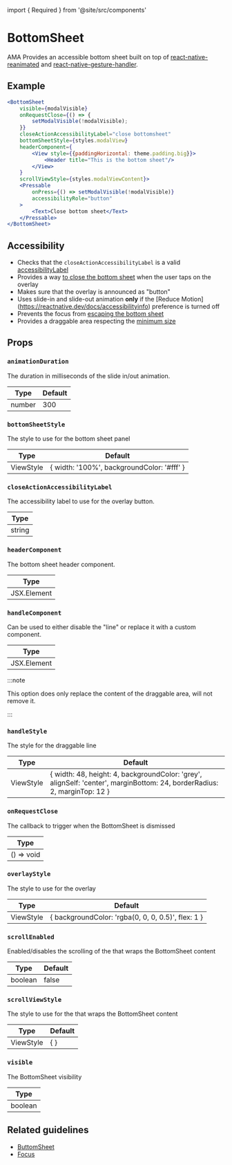 import { Required } from '@site/src/components'

# BottomSheet

AMA Provides an accessible bottom sheet built on top
of [react-native-reanimated](https://github.com/software-mansion/react-native-reanimated)
and [react-native-gesture-handler](https://github.com/software-mansion/react-native-gesture-handler).

## Example

```jsx
<BottomSheet
    visible={modalVisible}
    onRequestClose={() => {
        setModalVisible(!modalVisible);
    }}
    closeActionAccessibilityLabel="close bottomsheet"
    bottomSheetStyle={styles.modalView}
    headerComponent={
        <View style={{paddingHorizontal: theme.padding.big}}>
            <Header title="This is the bottom sheet"/>
        </View>
    }
    scrollViewStyle={styles.modalViewContent}>
    <Pressable
        onPress={() => setModalVisible(!modalVisible)}
        accessibilityRole="button"
    >
        <Text>Close bottom sheet</Text>
    </Pressable>
</BottomSheet>
```

## Accessibility 

- Checks that the `closeActionAccessibilityLabel` is a valid [accessibilityLabel](./guidelines/accessibility-label)
- Provides a way [to close the bottom sheet](../guidelines/bottomsheet#2-can-be-dismissed) when the user taps on the overlay
- Makes sure that the overlay is announced as "button"
- Uses slide-in and slide-out animation **only** if the [Reduce Motion] (https://reactnative.dev/docs/accessibilityinfo) preference is turned off
- Prevents the focus from [escaping the bottom sheet](../guidelines/bottomsheet#3-the-focus-stays-inside-it)
- Provides a draggable area respecting the [minimum size](../guidelines/minimum-size)

## Props

### `animationDuration`

The duration in milliseconds of the slide in/out animation.

| Type   | Default |
|--------|---------|
| number | 300     |

### `bottomSheetStyle`

The style to use for the bottom sheet panel 

| Type      | Default                                    |
|-----------|--------------------------------------------|
| ViewStyle | { width: '100%', backgroundColor: '#fff' } |

### <Required /> `closeActionAccessibilityLabel`

The accessibility label to use for the overlay button.

| Type   |
|--------|
| string |

### `headerComponent`

The bottom sheet header component.

| Type        |
|-------------|
| JSX.Element |

### `handleComponent`

Can be used to either disable the "line" or replace it with a custom component.

| Type        |
|-------------|
| JSX.Element |

:::note

This option does only replace the content of the draggable area, will not remove it.

:::

### `handleStyle`

The style for the draggable line

| Type      | Default                                                                                                                  |
|-----------|--------------------------------------------------------------------------------------------------------------------------|
| ViewStyle | { width: 48, height: 4, backgroundColor: 'grey', alignSelf: 'center', marginBottom: 24, borderRadius: 2, marginTop: 12 } |

### <Required /> `onRequestClose`

The callback to trigger when the BottomSheet is dismissed

| Type       |
|------------|
| () => void |

### `overlayStyle`

The style to use for the overlay

| Type      | Default                                            |
|-----------|----------------------------------------------------|
| ViewStyle | { backgroundColor: 'rgba(0, 0, 0, 0.5)', flex: 1 } |


### `scrollEnabled`

Enabled/disables the scrolling of the [<ScrollView />](https://reactnative.dev/docs/scrollview) that wraps the BottomSheet content

| Type    | Default |
|---------|---------|
| boolean | false   |

### `scrollViewStyle`

The style to use for the [<ScrollView />](https://reactnative.dev/docs/scrollview) that wraps the BottomSheet content

| Type      | Default |
|-----------|---------|
| ViewStyle | {  }    |

### <Required /> `visible`

The BottomSheet visibility


| Type    |
|---------|
| boolean |

## Related guidelines

- [ButtomSheet](../guidelines/bottomsheet)
- [Focus](../guidelines/focus)

[^1]: The announcement is made only when the list is filtered, and the number of items displayed is different from the original one
[^2]: This is with the default behaviour that can be customised via the [isPlural](#isplural) prop
